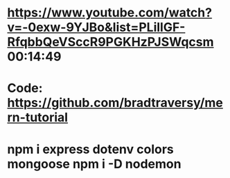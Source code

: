 https://www.youtube.com/watch?v=-0exw-9YJBo&list=PLillGF-RfqbbQeVSccR9PGKHzPJSWqcsm
00:14:49
==
Code:
https://github.com/bradtraversy/mern-tutorial
=======
npm i express dotenv  colors mongoose
npm i -D nodemon
===========
